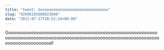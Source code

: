 ```yaml
---
title: "tweet: Gooooooooooooooooooooooooooooooo"
slug: "92698185688023040"
date: "2011-07-17T20:52:24+00:00"
---
```

Goooooooooooooooooooooooooooooooooooooooooooooooooooooooooooooooooooooooooooooooooooooooooooooooooooooooooooooooooooooooooooooooooooooooal!